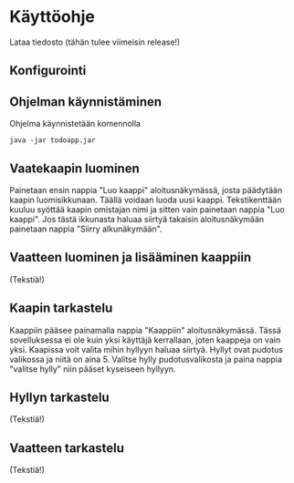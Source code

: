 # Käyttöohje
Lataa tiedosto (tähän tulee viimeisin release!)
## Konfigurointi

## Ohjelman käynnistäminen
Ohjelma käynnistetään komennolla

```
java -jar todoapp.jar
```
## Vaatekaapin luominen
Painetaan ensin nappia "Luo kaappi" aloitusnäkymässä, josta päädytään kaapin luomisikkunaan. Täällä voidaan luoda uusi kaappi.
Tekstikenttään kuuluu syöttää kaapin omistajan nimi ja sitten vain painetaan nappia "Luo kaappi". Jos tästä ikkunasta haluaa siirtyä
takaisin aloitusnäkymään painetaan nappia "Siirry alkunäkymään".

## Vaatteen luominen ja lisääminen kaappiin
(Tekstiä!)

## Kaapin tarkastelu
Kaappiin pääsee painamalla nappia "Kaappiin" aloitusnäkymässä. Tässä sovelluksessa ei ole kuin yksi käyttäjä kerrallaan, joten
kaappeja on vain yksi. Kaapissa voit valita mihin hyllyyn haluaa siirtyä. Hyllyt ovat pudotus valikossa ja niitä on aina 5.
Valitse hylly pudotusvalikosta ja paina nappia "valitse hylly" niin pääset kyseiseen hyllyyn.

## Hyllyn tarkastelu
(Tekstiä!)

## Vaatteen tarkastelu
(Tekstiä!)
